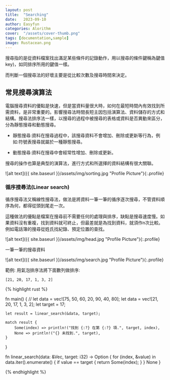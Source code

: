```yaml
---
layout: post
title:  "Searching"
date:   2023-09-10
author: Easyfun
categories: Alorithm
cover:  "/assets/cover-thumb.png"
tags: [documentation,sample]
image: Rustacean.png
---
```


搜尋指的是從資料檔案找出滿足某些條件的記錄動作，用以搜尋的條件鍵稱為鍵值key)，如同排序所用的鍵值一樣。

而判斷一個搜尋法的好壞主要是從比較次數及搜尋時間來決定。

## 常見搜尋演算法

電腦搜尋資料的優點是快速，但是當資料量很大時，如何在最短時間內有效找到所需資料，是非常重要的。影響搜尋法時間長短主因包括演算法、資料儲存的方式和結構。搜尋法排序法一樣，以搜尋的過程中被搜尋的表格或資料是否異動來區分，分為靜態搜尋和動態搜尋。

* 靜態搜尋:資料在搜尋過程中，該搜尋資料不會增加、刪除或更新等行為，例如:符號表搜尋就屬於一種靜態搜尋。

* 動態搜尋:資料在搜尋中會經常性增加、刪除或更新。

搜尋的操作也算是典型的演算法，進行方式和所選擇的資料結構有很大關聯。



![alt text]({{ site.baseurl }}/assets/img/sorting.jpg "Profile Picture"){:.profile}


### 循序搜尋法(Linear search)

循序搜尋法又稱線性搜尋法，做法是將資料一筆一筆的循序逐次搜尋，不管資料順序為何，都得從頭到尾走一次。

這種做法的優點是檔案在搜尋前不需要任何的處理與排序，缺點是搜尋速度慢。如果資料沒有重複，找到資料就可終止，但最差就是為找到資料，就須作n次比較。例如電話簿的搜尋從姓氏找紀錄、預定位置的查找。

![alt text]({{ site.baseurl }}/assets/img/head.jpg "Profile Picture"){:.profile}

一筆一筆的搜尋資料

![alt text]({{ site.baseurl }}/assets/img/search.jpg "Profile Picture"){:.profile}


範例:
用氣泡排序法將下面數列做排序:

    [21, 20, 17, 1, 3, 2]

{% highlight rust %}

fn main() {
    // let data = vec![75, 50, 60, 20, 90, 40, 80];
    let data = vec![21, 20, 17, 1, 3, 2];
    let target = 17;

    let result = linear_search(&data, target);

    match result {
        Some(index) => println!("找到 {:?} 在第 {:?} 項.", target, index),
        None => println!("{} 未找到.", target),
    }
}

fn linear_search(data: &Vec<i32>, target: i32) -> Option<usize> {
    for (index, &value) in data.iter().enumerate() {
        if value == target {
            return Some(index);
        }
    }
    None
}

{% endhighlight %}


